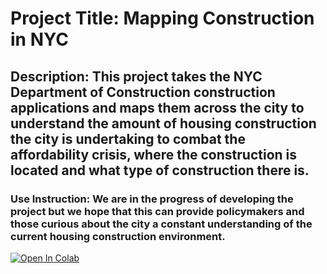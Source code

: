 # Project Title: Mapping Construction in NYC
## Description: This project takes the NYC Department of Construction construction applications and maps them across the city to understand the amount of housing construction the city is undertaking to combat the affordability crisis, where the construction is located and what type of construction there is.

### Use Instruction: We are in the progress of developing the project but we hope that this can provide policymakers and those curious about the city a constant understanding of the current housing construction environment.

<a target="_blank" href="https://colab.research.google.com/github/advanced-computing/willnaga">
  <img src="https://colab.research.google.com/assets/colab-badge.svg" alt="Open In Colab"/>
</a>